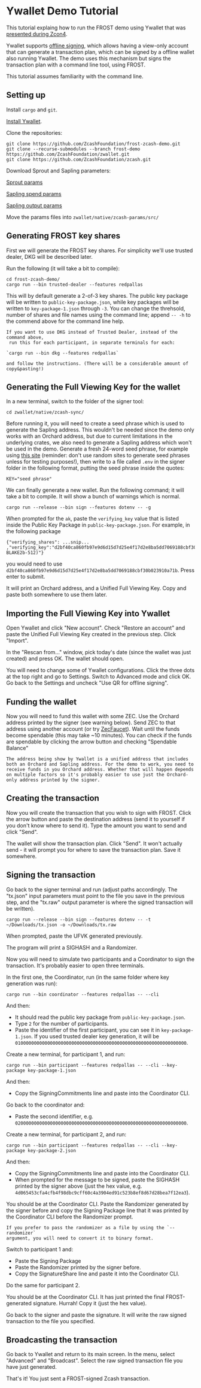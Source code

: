 # Ywallet Demo Tutorial

This tutorial explaing how to run the FROST demo using Ywallet that was
[presented during Zcon4](https://www.youtube.com/watch?v=xvzESdDtczo).

Ywallet supports [offline
signing](https://ywallet.app/advanced/offline_signature/), which allows having a
view-only account that can generate a transaction plan, which can be signed by
a offline wallet also running Ywallet. The demo uses this mechanism but signs
the transaction plan with a command line tool, using FROST.

This tutorial assumes familiarity with the command line.

## Setting up

Install `cargo` and `git`.

[Install Ywallet](https://ywallet.app/installation/).

Clone the repositories:

```
git clone https://github.com/ZcashFoundation/frost-zcash-demo.git
git clone --recurse-submodules --branch frost-demo https://github.com/ZcashFoundation/zwallet.git
git clone https://github.com/ZcashFoundation/zcash.git
```

Download Sprout and Sapling parameters:


[Sprout params](https://download.z.cash/downloads/sprout-groth16.params)

[Sapling spend params](https://download.z.cash/downloads/sapling-spend.params)

[Sapling output params](https://download.z.cash/downloads/sapling-output.params)

Move the params files into `zwallet/native/zcash-params/src/`


## Generating FROST key shares

First we will generate the FROST key shares. For simplicity we'll use trusted
dealer, DKG will be described later.

Run the following (it will take a bit to compile):

```
cd frost-zcash-demo/
cargo run --bin trusted-dealer --features redpallas
```

This will by default generate a 2-of-3 key shares. The public key package
will be written to `public-key-package.json`, while key packages will be
written to `key-package-1.json` through `-3`. You can change the threhsold,
number of shares and file names using the command line; append `-- -h`
to the commend above for the command line help.

```admonish info
If you want to use DKG instead of Trusted Dealer, instead of the command above,
 run this for each participant, in separate terminals for each:

`cargo run --bin dkg --features redpallas`

and follow the instructions. (There will be a considerable amount of
copy&pasting!)
```

## Generating the Full Viewing Key for the wallet

In a new terminal, switch to the folder of the signer tool:


```
cd zwallet/native/zcash-sync/
```

Before running it, you will need to create a seed phrase which is used to
generate the Sapling address. This wouldn't be needed since the demo only works
with an Orchard address, but due to current limitations in the underlying
crates, we also need to generate a Sapling address which won't be used in the
demo. Generate a fresh 24-word seed phrase, for example using [this
site](https://iancoleman.io/bip39/) (reminder: don't use random sites to
generate seed phrases unless for testing purposes!), then write to a file called
`.env` in the signer folder in the following format, putting the seed phrase
inside the quotes:

 ```
 KEY="seed phrase"
 ```

We can finally generate a new wallet. Run the following command; it will
take a bit to compile. It will show a bunch of warnings which is normal.

```
cargo run --release --bin sign --features dotenv -- -g
```

When prompted for the `ak`, paste the `verifying_key` value that is listed
inside the Public Key Package in `public-key-package.json`. For example, in the
following package

```
{"verifying_shares": ...snip... ,"verifying_key":"d2bf40ca860fb97e9d6d15d7d25e4f17d2e8ba5dd7069188cbf30b023910a71b","ciphersuite":"FROST(Pallas, BLAKE2b-512)"}
```

you would need to use
`d2bf40ca860fb97e9d6d15d7d25e4f17d2e8ba5dd7069188cbf30b023910a71b`. Press
enter to submit.

It will print an Orchard address, and a Unified Full Viewing Key. Copy and
paste both somewhere to use them later.

## Importing the Full Viewing Key into Ywallet

Open Ywallet and click "New account". Check "Restore an account" and
paste the Unified Full Viewing Key created in the previous step. Click
"Import".

In the "Rescan from..." window, pick today's date (since the wallet was just
created) and press OK. The wallet should open.

You will need to change some of Ywallet configurations. Click the three dots
at the top right and go to Settings. Switch to Advanced mode and click
OK. Go back to the Settings and uncheck "Use QR for offline signing".

## Funding the wallet

Now you will need to fund this wallet with some ZEC. Use the Orchard address
printed by the signer (see warning below). Send ZEC to that address using
another account (or try [ZecFaucet](https://zecfaucet.com/)). Wait until the
funds become spendable (this may take ~10 minutes). You can check if the funds
are spendable by clicking the arrow button and checking "Spendable Balance"

```admonish warning
The address being show by Ywallet is a unified address that includes both an Orchard and Sapling address. For the demo to work, you need to receive funds in you Orchard address. Whether that will happen depends on multiple factors so it's probably easier to use just the Orchard-only address printed by the signer.
```

## Creating the transaction

Now you will create the transaction that you wish to sign with FROST. Click
the arrow button and paste the destination address (send it to yourself if
you don't know where to send it). Type the amount you want to send and
click "Send".

The wallet will show the transaction plan. Click "Send". It won't actually
send - it will prompt you for where to save the transaction plan. Save it
somewhere.

## Signing the transaction

Go back to the signer terminal and run (adjust paths accordingly. The "tx.json"
input parameters must point to the file you save in the previous step, and the
"tx.raw" output parameter is where the signed transaction will be written).

```
cargo run --release --bin sign --features dotenv -- -t ~/Downloads/tx.json -o ~/Downloads/tx.raw
```

When prompted, paste the UFVK generated previously.

The program will print a SIGHASH and a Randomizer.

Now you will need to simulate two participants and a Coordinator to sign the
transaction. It's probably easier to open three terminals.

In the first one, the Coordinator, run (in the same folder where key
generation was run):

```
cargo run --bin coordinator --features redpallas -- --cli
```

And then:

- It should read the public key package from `public-key-package.json`.
- Type `2` for the number of participants.
- Paste the identifier of the first participant, you can see it in
  `key-package-1.json`. If you used trusted dealer key generation, it will be
  `0100000000000000000000000000000000000000000000000000000000000000`.


Create a new terminal, for participant 1, and run:

```
cargo run --bin participant --features redpallas -- --cli --key-package key-package-1.json
```

And then:

- Copy the SigningCommitments line and paste into the Coordinator CLI.

Go back to the coordinator and:

- Paste the second identifier, e.g.
  `0200000000000000000000000000000000000000000000000000000000000000`.

Create a new terminal, for participant 2, and run:

```
cargo run --bin participant --features redpallas -- --cli --key-package key-package-2.json
```

And then:

- Copy the SigningCommitments line and paste into the Coordinator CLI.
- When prompted for the message to be signed, paste the SIGHASH printed by the
  signer above (just the hex value, e.g.
  ``4d065453cfa4cfb4f98dbc9cff60c4a3904ed91c523b8ef8d67d28bea7f12ea3``).

You should be at the Coordinator CLI. Paste the Randomizer generated by the
signer before and copy the Signing Package line that it was printed by the
Coordinator CLI before the Randomizer prompt.

```admonish warning
If you prefer to pass the randomizer as a file by using the `--randomizer`
argument, you will need to convert it to binary format.
```

Switch to participant 1 and:

- Paste the Signing Package
- Paste the Randomizer printed by the signer before.
- Copy the SignatureShare line and paste it into the Coordinator CLI.

Do the same for participant 2.

You should be at the Coordinator CLI. It has just printed the final
FROST-generated signature. Hurrah! Copy it (just the hex value).

Go back to the signer and paste the signature. It will write the raw signed
transaction to the file you specified.

## Broadcasting the transaction

Go back to Ywallet and return to its main screen. In the menu, select "Advanced"
and "Broadcast". Select the raw signed transaction file you have just generated.

That's it! You just sent a FROST-signed Zcash transaction.
